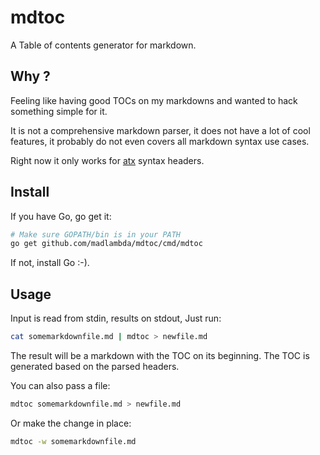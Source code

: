 # mdtoc

A Table of contents generator for markdown.

## Why ?

Feeling like having good TOCs on my markdowns and
wanted to hack something simple for it.

It is not a comprehensive markdown parser, it does
not have a lot of cool features, it probably do not
even covers all markdown syntax use cases.

Right now it only works for [atx](https://daringfireball.net/projects/markdown/syntax#header)
syntax headers.

## Install

If you have Go, go get it:

```sh
# Make sure GOPATH/bin is in your PATH
go get github.com/madlambda/mdtoc/cmd/mdtoc
```
If not, install Go :-).

## Usage

Input is read from stdin, results on stdout, Just run:

```sh
cat somemarkdownfile.md | mdtoc > newfile.md
```

The result will be a markdown with the TOC on its beginning.
The TOC is generated based on the parsed headers.

You can also pass a file:

```sh
mdtoc somemarkdownfile.md > newfile.md
```

Or make the change in place:

```sh
mdtoc -w somemarkdownfile.md
```

